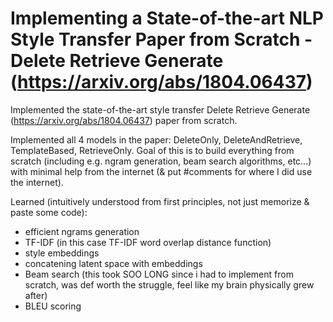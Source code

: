 # Implementing a State-of-the-art NLP Style Transfer Paper from Scratch - Delete Retrieve Generate (https://arxiv.org/abs/1804.06437)
Implemented the state-of-the-art style transfer Delete Retrieve Generate (https://arxiv.org/abs/1804.06437) paper from scratch.

Implemented all 4 models in the paper: DeleteOnly, DeleteAndRetrieve, TemplateBased, RetrieveOnly.
Goal of this is to build everything from scratch (including e.g. ngram generation, beam search algorithms, etc...) with minimal help from the internet (& put #comments for where I did use the internet).

Learned (intuitively understood from first principles, not just memorize & paste some code):
- efficient ngrams generation
- TF-IDF (in this case TF-IDF word overlap distance function)
- style embeddings
- concatening latent space with embeddings
- Beam search (this took SOO LONG since i had to implement from scratch, was def worth the struggle, feel like my brain physically grew after)
- BLEU scoring
